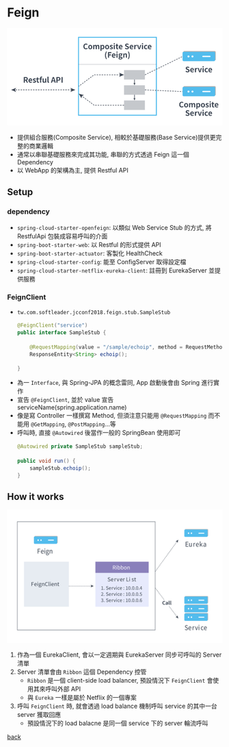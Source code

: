 # Feign
<img src="../docs/feign_1.svg" width="800">

- 提供組合服務(Composite Service), 相較於基礎服務(Base Service)提供更完整的商業邏輯
- 通常以串聯基礎服務來完成其功能, 串聯的方式透過 Feign 這一個 Dependency
- 以 WebApp 的架構為主, 提供 Restful API

## Setup
### dependency
- `spring-cloud-starter-openfeign`: 以類似 Web Service Stub 的方式, 將 RestfulApi 包裝成容易呼叫的介面
- `spring-boot-starter-web`: 以 Restful 的形式提供 API
- `spring-boot-starter-actuator`: 客製化 HealthCheck
- `spring-cloud-starter-config`: 能至 ConfigServer 取得設定檔
- `spring-cloud-starter-netflix-eureka-client`: 註冊到 EurekaServer 並提供服務

### FeignClient
- `tw.com.softleader.jcconf2018.feign.stub.SampleStub`
    ```java
    @FeignClient("service")
    public interface SampleStub {

        @RequestMapping(value = "/sample/echoip", method = RequestMethod.GET)
        ResponseEntity<String> echoip();

    }
    ```
- 為一 `Interface`, 與 Spring-JPA 的概念雷同, App 啟動後會由 Spring 進行實作
- 宣告 `@FeignClient`, 並於 value 宣告 serviceName(spring.application.name)
- 像是寫 Controller 一樣撰寫 Method, 但須注意只能用 `@RequestMapping` 而不能用 `@GetMapping`, `@PostMapping`...等
- 呼叫時, 直接 `@Autowired` 後當作一般的 SpringBean 使用即可
    ```java
    @Autowired private SampleStub sampleStub;

    public void run() {
        sampleStub.echoip();
    }
    ```

## How it works
<img src="../docs/feign_2.svg" width="800">

1. 作為一個 EurekaClient, 會以一定週期與 EurekaServer 同步可呼叫的 Server 清單
2. Server 清單會由 `Ribbon` 這個 Dependency 控管
    - `Ribbon` 是一個 client-side load balancer, 預設情況下 `FeignClient` 會使用其來呼叫外部 API
    - 與 `Eureka` 一樣是屬於 Netflix 的一個專案
3. 呼叫 `FeignClient` 時, 就會透過 load balance 機制呼叫 service 的其中一台 server 獲取回應
    - 預設情況下的 load balacne 是同一個 service 下的 server 輪流呼叫

[back](../README.md#detail)
